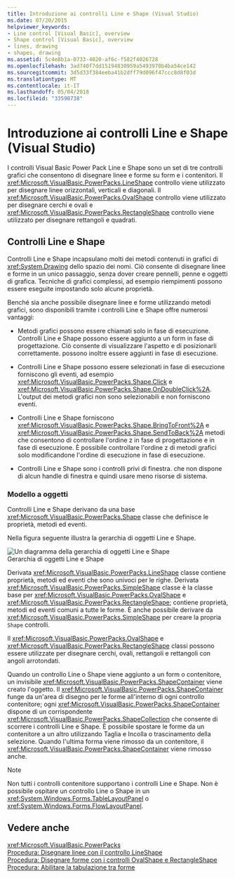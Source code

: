 ```yaml
---
title: Introduzione ai controlli Line e Shape (Visual Studio)
ms.date: 07/20/2015
helpviewer_keywords:
- Line control [Visual Basic], overview
- Shape control [Visual Basic], overview
- lines, drawing
- shapes, drawing
ms.assetid: 5c4e8b1a-0733-4020-af6c-f582f4026728
ms.openlocfilehash: 3ad740f7dd15194830959a5493970b4ba54ce142
ms.sourcegitcommit: 3d5d33f384eeba41b2dff79d096f47ccc8d8f03d
ms.translationtype: MT
ms.contentlocale: it-IT
ms.lasthandoff: 05/04/2018
ms.locfileid: "33590738"
---
```

# <a name="introduction-to-the-line-and-shape-controls-visual-studio"></a>Introduzione ai controlli Line e Shape (Visual Studio)
I controlli Visual Basic Power Pack Line e Shape sono un set di tre controlli grafici che consentono di disegnare linee e forme su form e i contenitori. Il <xref:Microsoft.VisualBasic.PowerPacks.LineShape> controllo viene utilizzato per disegnare linee orizzontali, verticali e diagonali. Il <xref:Microsoft.VisualBasic.PowerPacks.OvalShape> controllo viene utilizzato per disegnare cerchi e ovali e <xref:Microsoft.VisualBasic.PowerPacks.RectangleShape> controllo viene utilizzato per disegnare rettangoli e quadrati.  
  
## <a name="line-and-shape-controls"></a>Controlli Line e Shape  
 Controlli Line e Shape incapsulano molti dei metodi contenuti in grafici di <xref:System.Drawing> dello spazio dei nomi. Ciò consente di disegnare linee e forme in un unico passaggio, senza dover creare pennelli, penne e oggetti di grafica. Tecniche di grafici complessi, ad esempio riempimenti possono essere eseguite impostando solo alcune proprietà.  
  
 Benché sia anche possibile disegnare linee e forme utilizzando metodi grafici, sono disponibili tramite i controlli Line e Shape offre numerosi vantaggi:  
  
-   Metodi grafici possono essere chiamati solo in fase di esecuzione. Controlli Line e Shape possono essere aggiunto a un form in fase di progettazione. Ciò consente di visualizzare l'aspetto e di posizionarli correttamente. possono inoltre essere aggiunti in fase di esecuzione.  
  
-   Controlli Line e Shape possono essere selezionati in fase di esecuzione forniscono gli eventi, ad esempio <xref:Microsoft.VisualBasic.PowerPacks.Shape.Click> e <xref:Microsoft.VisualBasic.PowerPacks.Shape.OnDoubleClick%2A>. L'output dei metodi grafici non sono selezionabili e non forniscono eventi.  
  
-   Controlli Line e Shape forniscono <xref:Microsoft.VisualBasic.PowerPacks.Shape.BringToFront%2A> e <xref:Microsoft.VisualBasic.PowerPacks.Shape.SendToBack%2A> metodi che consentono di controllare l'ordine z in fase di progettazione e in fase di esecuzione. È possibile controllare l'ordine z di metodi grafici solo modificandone l'ordine di esecuzione in fase di esecuzione.  
  
-   Controlli Line e Shape sono i controlli privi di finestra. che non dispone di alcun handle di finestra e quindi usare meno risorse di sistema.  
  
### <a name="object-model"></a>Modello a oggetti  
 Controlli Line e Shape derivano da una base <xref:Microsoft.VisualBasic.PowerPacks.Shape> classe che definisce le proprietà, metodi ed eventi.  
  
 Nella figura seguente illustra la gerarchia di oggetti Line e Shape.  
  
 ![Un diagramma della gerarchia di oggetti Line e Shape](../../../visual-basic/developing-apps/windows-forms/media/lineshapeobject.png "LineShapeObject")  
Gerarchia di oggetti Line e Shape  
  
 Derivata <xref:Microsoft.VisualBasic.PowerPacks.LineShape> classe contiene proprietà, metodi ed eventi che sono univoci per le righe. Derivata <xref:Microsoft.VisualBasic.PowerPacks.SimpleShape> classe è la classe base per <xref:Microsoft.VisualBasic.PowerPacks.OvalShape> e <xref:Microsoft.VisualBasic.PowerPacks.RectangleShape>; contiene proprietà, metodi ed eventi comuni a tutte le forme. È anche possibile derivare da <xref:Microsoft.VisualBasic.PowerPacks.SimpleShape> per creare la propria `Shape` controlli.  
  
 Il <xref:Microsoft.VisualBasic.PowerPacks.OvalShape> e <xref:Microsoft.VisualBasic.PowerPacks.RectangleShape> classi possono essere utilizzate per disegnare cerchi, ovali, rettangoli e rettangoli con angoli arrotondati.  
  
 Quando un controllo Line o Shape viene aggiunto a un form o contenitore, un invisibile <xref:Microsoft.VisualBasic.PowerPacks.ShapeContainer> viene creato l'oggetto. Il <xref:Microsoft.VisualBasic.PowerPacks.ShapeContainer> funge da un'area di disegno per le forme all'interno di ogni controllo contenitore; ogni <xref:Microsoft.VisualBasic.PowerPacks.ShapeContainer> dispone di un corrispondente <xref:Microsoft.VisualBasic.PowerPacks.ShapeCollection> che consente di scorrere i controlli Line e Shape. È possibile spostare le forme da un contenitore a un altro utilizzando Taglia e Incolla o trascinamento della selezione. Quando l'ultima forma viene rimosso da un contenitore, il <xref:Microsoft.VisualBasic.PowerPacks.ShapeContainer> viene rimosso anche.  
  
> [!NOTE]
>  Non tutti i controlli contenitore supportano i controlli Line e Shape. Non è possibile ospitare un controllo Line o Shape in un <xref:System.Windows.Forms.TableLayoutPanel> o <xref:System.Windows.Forms.FlowLayoutPanel>.  
  
## <a name="see-also"></a>Vedere anche  
 <xref:Microsoft.VisualBasic.PowerPacks>  
 [Procedura: Disegnare linee con il controllo LineShape](../../../visual-basic/developing-apps/windows-forms/how-to-draw-lines-with-the-lineshape-control-visual-studio.md)  
 [Procedura: Disegnare forme con i controlli OvalShape e RectangleShape](../../../visual-basic/developing-apps/windows-forms/how-to-draw-shapes-with-the-ovalshape-and-rectangleshape-controls.md)  
 [Procedura: Abilitare la tabulazione tra forme](../../../visual-basic/developing-apps/windows-forms/how-to-enable-tabbing-between-shapes-visual-studio.md)
